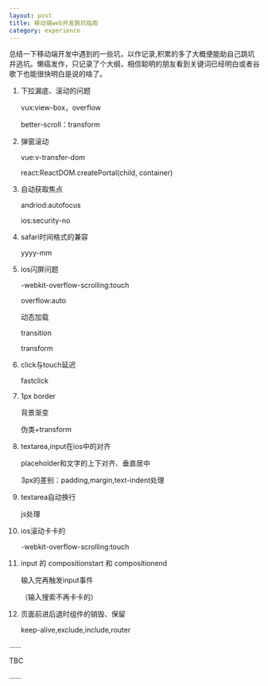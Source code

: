 ```yaml
---
layout: post
title: 移动端web开发跳坑指南
category: experience
---
```


总结一下移动端开发中遇到的一些坑，以作记录,积累的多了大概便能助自己跳坑并逃坑。懒癌发作，只记录了个大纲，相信聪明的朋友看到关键词已经明白或者谷歌下也能很快明白是说的啥了。

1. 下拉漏底、滚动的问题

   vux:view-box，overflow
   
   better-scroll：transform


2. 弹窗滚动

    vue:v-transfer-dom
    
    react:ReactDOM.createPortal(child, container)

3. 自动获取焦点
    
    andriod:autofocus

    ios:security-no

4. safari时间格式的兼容
    
    yyyy-mm

5. ios闪屏问题
    
    -webkit-overflow-scrolling:touch

    overflow:auto
    
    动态加载
    
    transition
    
    transform

6. click与touch延迟
    
    fastclick

7. 1px border
    
    背景渐变

    伪类+transform

8. textarea,input在ios中的对齐
    
    placeholder和文字的上下对齐、垂直居中

    3px的差别：padding,margin,text-indent处理


9. textarea自动换行
    
    js处理

10. ios滚动卡卡的

    -webkit-overflow-scrolling:touch
    
11. input 的 compositionstart 和 compositionend
    
    输入完再触发input事件
    
    （输入搜索不再卡卡的）

12. 页面前进后退时组件的销毁、保留
    
    keep-alive,exclude,include,router

......

TBC

......
